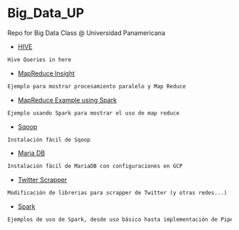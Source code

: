 # Big_Data_UP

Repo for Big Data Class @ Universidad Panamericana

- [HIVE](2022_04_21/hive) 
``` diff
Hive Queries in here
```
- [MapReduce Insight](2022_04_21/Parallel_Processing.ipynb)
``` diff
Ejemplo para mostrar procesamiento paralelo y Map Reduce
```
- [MapReduce Example using Spark](2022_04_21/map_reduce_py)
``` diff
Ejemplo usando Spark para mostrar el uso de map reduce
```
- [Sqoop](2022_04_21/sqoop)
``` diff
Instalación fácil de Sqoop
```
- [Maria DB](2022_04_21/mariadb_shells)
``` diff
Instalación fácil de MariaDB con configuraciones en GCP	
```
- [Twitter Scrapper](2022_04_21/snscrape)
``` diff
Modificación de librerias para scrapper de Twitter (y otras redes...)	
```
- [Spark](2022_04_21/spark_notebooks)
``` diff
Ejemplos de uso de Spark, desde uso básico hasta implementación de Pipelines para modelado
```